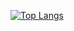 [![Top Langs](https://github-readme-stats.vercel.app/api/top-langs/?username=fff122)](https://github.com/fff122/github-readme-stats)

